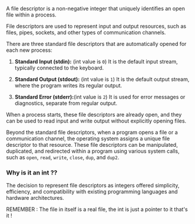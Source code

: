 
A file descriptor is a non-negative integer that uniquely identifies an open file within a process. 

File descriptors are used to represent input and output resources, such as files, pipes, sockets, and other types of communication channels.

There are three standard file descriptors that are automatically opened for each new process:

1. **Standard Input (stdin):** (int value is `0`) 
It is the default input stream, typically connected to the keyboard.

3. **Standard Output (stdout):** (int value is `1`) 
It is the default output stream, where the program writes its regular output.

4. **Standard Error (stderr):**(int value is `2`) 
It is used for error messages or diagnostics, separate from regular output.

When a process starts, these file descriptors are already open, and they can be used to read input and write output without explicitly opening files.

Beyond the standard file descriptors, when a program opens a file or a communication channel, the operating system assigns a unique file descriptor to that resource. These file descriptors can be manipulated, duplicated, and redirected within a program using various system calls, such as `open`, `read`, `write`, `close`, `dup`, and `dup2`.


### Why is it an int ??

The decision to represent file descriptors as integers offered simplicity, efficiency, and compatibility with existing programming languages and hardware architectures.

REMEMBER : The file in itself is a real file, the int is just a pointer to it that's it !